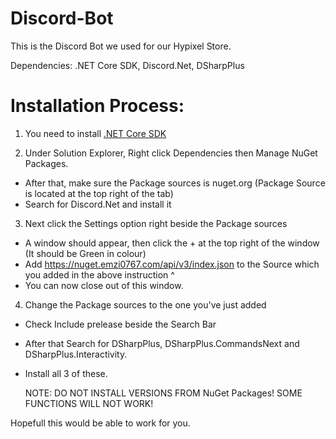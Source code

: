 # Discord-Bot

This is the Discord Bot we used for our Hypixel Store.

Dependencies: .NET Core SDK, Discord.Net, DSharpPlus

# Installation Process: #
  1. You need to install [.NET Core SDK](https://dotnet.microsoft.com/download)
  
  2. Under Solution Explorer, Right click Dependencies then Manage NuGet Packages.
  - After that, make sure the Package sources is nuget.org (Package Source is located at the top right of the tab)
  - Search for Discord.Net and install it
    
  3. Next click the Settings option right beside the Package sources
  - A window should appear, then click the + at the top right of the window (It should be Green in colour)
  - Add https://nuget.emzi0767.com/api/v3/index.json to the Source which you added in the above instruction ^
  - You can now close out of this window.
    
  4. Change the Package sources to the one you've just added
  - Check Include prelease beside the Search Bar
  - After that Search for DSharpPlus, DSharpPlus.CommandsNext and DSharpPlus.Interactivity.
  - Install all 3 of these.
    
    NOTE: DO NOT INSTALL VERSIONS FROM NuGet Packages! SOME FUNCTIONS WILL NOT WORK!
    
 Hopefull this would be able to work for you.
